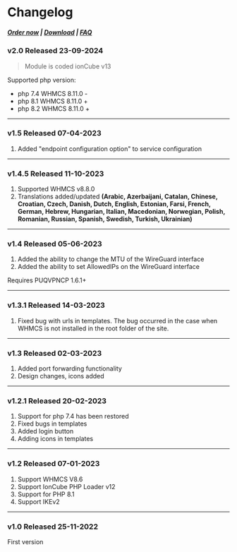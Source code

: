# Changelog

#####  [Order now](https://puqcloud.com/index.php?rp=/store/whmcs-module-wireguard-business-vpn) | [Download](https://download.puqcloud.com/WHMCS/servers/PUQ_WHMCS-WireGuard-Business-VPN/) | [FAQ](https://faq.puqcloud.com/)

### v2.0 Released 23-09-2024

> Module is coded ionCube v13

Supported php version:
- php 7.4 WHMCS 8.11.0 -
- php 8.1 WHMCS 8.11.0 +
- php 8.2 WHMCS 8.11.0 +

- - - - - -

### v1.5 Released 07-04-2023

1. Added "endpoint configuration option" to service configuration

- - - - - -

### v1.4.5 Released 11-10-2023

1. Supported WHMCS v8.8.0
2. Translations added/updated **(Arabic, Azerbaijani, Catalan, Chinese, Croatian, Czech, Danish, Dutch, English, Estonian, Farsi, French, German, Hebrew, Hungarian, Italian, Macedonian, Norwegian, Polish,  Romanian, Russian, Spanish, Swedish, Turkish, Ukrainian)**

- - - - - -

### v1.4 Released 05-06-2023

1. Added the ability to change the MTU of the WireGuard interface
2. Added the ability to set AllowedIPs on the WireGuard interface
 
Requires PUQVPNCP 1.6.1+

- - - - - -

### v1.3.1 Released 14-03-2023
 
1. Fixed bug with urls in templates. The bug occurred in the case when WHMCS is not installed in the root folder of the site.

- - - - - -

### v1.3 Released 02-03-2023
 
1. Added port forwarding functionality
2. Design changes, icons added

- - - - - -

### v1.2.1 Released 20-02-2023

1. Support for php 7.4 has been restored
2. Fixed bugs in templates
3. Added login button
4. Adding icons in templates

- - - - - -

### v1.2 Released 07-01-2023

1. Support WHMCS V8.6
2. Support IonCube PHP Loader v12
3. Support for PHP 8.1
4. Support IKEv2

- - - - - -

### v1.0 Released 25-11-2022

First version
